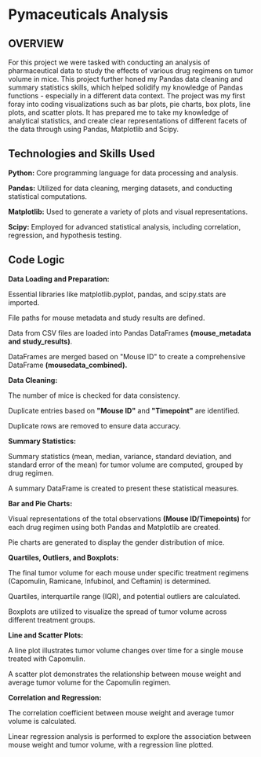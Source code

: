 # Pymaceuticals Analysis  

## OVERVIEW 

For this project we were tasked with conducting an analysis of pharmaceutical data to study the effects of various drug regimens on tumor volume in mice. This project further honed my Pandas data cleaning and summary statistics skills, which helped solidify my knowledge of Pandas functions - especially in a different data context. The project was my first foray into coding visualizations such as bar plots, pie charts, box plots, line plots, and scatter plots. It has prepared me to take my knowledge of analytical statistics, and create clear representations of different facets of the data through using Pandas, Matplotlib and Scipy. 

## Technologies and Skills Used

**Python:** Core programming language for data processing and analysis.

**Pandas:** Utilized for data cleaning, merging datasets, and conducting statistical computations.

**Matplotlib:** Used to generate a variety of plots and visual representations.

**Scipy:** Employed for advanced statistical analysis, including correlation, regression, and hypothesis testing.

## Code Logic 

**Data Loading and Preparation:**

Essential libraries like matplotlib.pyplot, pandas, and scipy.stats are imported.

File paths for mouse metadata and study results are defined.

Data from CSV files are loaded into Pandas DataFrames **(mouse_metadata and study_results)**.

DataFrames are merged based on "Mouse ID" to create a comprehensive DataFrame **(mousedata_combined).**

**Data Cleaning:**

The number of mice is checked for data consistency.

Duplicate entries based on **"Mouse ID"** and **"Timepoint"** are identified.

Duplicate rows are removed to ensure data accuracy.

**Summary Statistics:**

Summary statistics (mean, median, variance, standard deviation, and standard error of the mean) for tumor volume are computed, grouped by drug regimen.

A summary DataFrame is created to present these statistical measures.

**Bar and Pie Charts:**

Visual representations of the total observations **(Mouse ID/Timepoints)** for each drug regimen using both Pandas and Matplotlib are created.

Pie charts are generated to display the gender distribution of mice.

**Quartiles, Outliers, and Boxplots:**

The final tumor volume for each mouse under specific treatment regimens (Capomulin, Ramicane, Infubinol, and Ceftamin) is determined.

Quartiles, interquartile range (IQR), and potential outliers are calculated.

Boxplots are utilized to visualize the spread of tumor volume across different treatment groups.

**Line and Scatter Plots:**

A line plot illustrates tumor volume changes over time for a single mouse treated with Capomulin.

A scatter plot demonstrates the relationship between mouse weight and average tumor volume for the Capomulin regimen.

**Correlation and Regression:**

The correlation coefficient between mouse weight and average tumor volume is calculated.

Linear regression analysis is performed to explore the association between mouse weight and tumor volume, with a regression line plotted.


